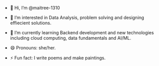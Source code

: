 - 👋 Hi, I’m @maitree-1310
- 👀 I’m interested in Data Analysis, problem solving and designing effiecient solutions.
- 🌱 I’m currently learning Backend development and new technologies including cloud computing, data fundamentals and AI/ML.

- 😄 Pronouns: she/her.
- ⚡ Fun fact: I write poems and make paintings.


